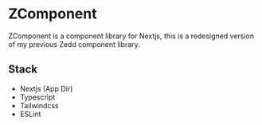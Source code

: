 # ZComponent 
ZComponent is a component library for Nextjs, this is a redesigned version of my previous Zedd component library.

## Stack 
- Nextjs (App Dir) 
- Typescript 
- Tailwindcss
- ESLint
